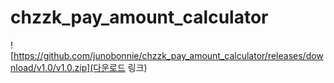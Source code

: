 # chzzk_pay_amount_calculator

![https://github.com/junobonnie/chzzk_pay_amount_calculator/releases/download/v1.0/v1.0.zip](다운로드 링크)
